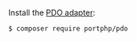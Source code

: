 Install the [PDO adapter](https://github.com/portphp/pdo):

```bash
$ composer require portphp/pdo
```
